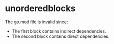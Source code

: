 # unorderedblocks

The go.mod file is invalid since:

- The first block contains indirect dependencies.
- The second block contains direct dependencies.
